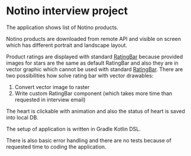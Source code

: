 # Notino interview project

The application shows list of Notino products.

Notino products are downloaded from remote API and visible on screen which has different portrait and landscape layout.

Product ratings are displayed with standard [RatingBar](https://developer.android.com/reference/android/widget/RatingBar) because provided images for stars are the same as default RatingBar and also they are in vector graphic which cannot be used with standard [RatingBar](https://developer.android.com/reference/android/widget/RatingBar). There are two possibilities how solve rating bar with vector drawables:
1. Convert vector image to raster
2. Write custom RatingBar component (which takes more time than requested in interview email)

The heart is clickable with animation and also the status of heart is saved into local DB.

The setup of application is written in Gradle Kotlin DSL.

There is also basic error handling and there are no tests because of requested time to coding the application.
